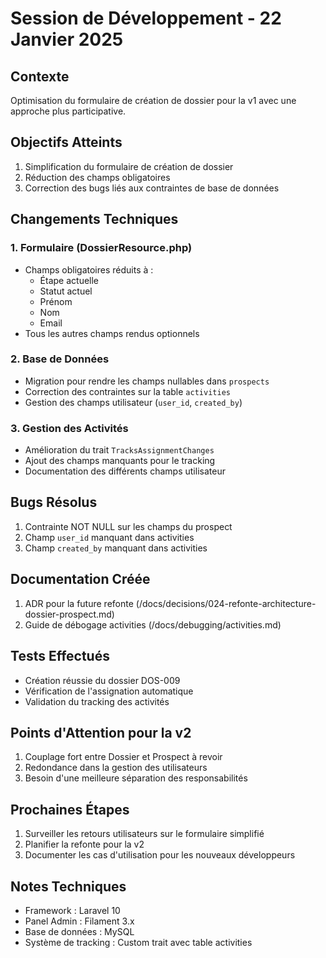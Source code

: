 # Session de Développement - 22 Janvier 2025

## Contexte
Optimisation du formulaire de création de dossier pour la v1 avec une approche plus participative.

## Objectifs Atteints
1. Simplification du formulaire de création de dossier
2. Réduction des champs obligatoires
3. Correction des bugs liés aux contraintes de base de données

## Changements Techniques

### 1. Formulaire (DossierResource.php)
- Champs obligatoires réduits à :
  - Étape actuelle
  - Statut actuel
  - Prénom
  - Nom
  - Email
- Tous les autres champs rendus optionnels

### 2. Base de Données
- Migration pour rendre les champs nullables dans `prospects`
- Correction des contraintes sur la table `activities`
- Gestion des champs utilisateur (`user_id`, `created_by`)

### 3. Gestion des Activités
- Amélioration du trait `TracksAssignmentChanges`
- Ajout des champs manquants pour le tracking
- Documentation des différents champs utilisateur

## Bugs Résolus
1. Contrainte NOT NULL sur les champs du prospect
2. Champ `user_id` manquant dans activities
3. Champ `created_by` manquant dans activities

## Documentation Créée
1. ADR pour la future refonte (/docs/decisions/024-refonte-architecture-dossier-prospect.md)
2. Guide de débogage activities (/docs/debugging/activities.md)

## Tests Effectués
- Création réussie du dossier DOS-009
- Vérification de l'assignation automatique
- Validation du tracking des activités

## Points d'Attention pour la v2
1. Couplage fort entre Dossier et Prospect à revoir
2. Redondance dans la gestion des utilisateurs
3. Besoin d'une meilleure séparation des responsabilités

## Prochaines Étapes
1. Surveiller les retours utilisateurs sur le formulaire simplifié
2. Planifier la refonte pour la v2
3. Documenter les cas d'utilisation pour les nouveaux développeurs

## Notes Techniques
- Framework : Laravel 10
- Panel Admin : Filament 3.x
- Base de données : MySQL
- Système de tracking : Custom trait avec table activities
